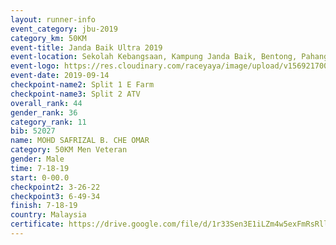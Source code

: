 ```yaml
---
layout: runner-info 
event_category: jbu-2019 
category_km: 50KM 
event-title: Janda Baik Ultra 2019
event-location: Sekolah Kebangsaan, Kampung Janda Baik, Bentong, Pahang, Malaysia 
event-logo: https://res.cloudinary.com/raceyaya/image/upload/v1569217009/logo/janda-baik_vch1pc.jpg 
event-date: 2019-09-14 
checkpoint-name2: Split 1 E Farm 
checkpoint-name3: Split 2 ATV 
overall_rank: 44
gender_rank: 36
category_rank: 11
bib: 52027
name: MOHD SAFRIZAL B. CHE OMAR
category: 50KM Men Veteran
gender: Male
time: 7-18-19
start: 0-00.0
checkpoint2: 3-26-22
checkpoint3: 6-49-34
finish: 7-18-19
country: Malaysia
certificate: https://drive.google.com/file/d/1r33Sen3E1iLZm4w5exFmRsRllo5HHdCk/view?usp=sharing
---
```

